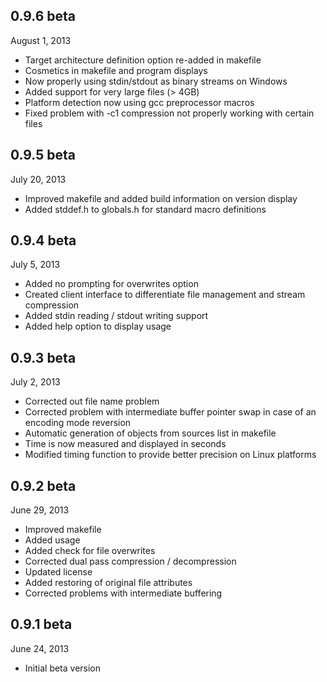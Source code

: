0.9.6 beta
----------
August 1, 2013
* Target architecture definition option re-added in makefile
* Cosmetics in makefile and program displays
* Now properly using stdin/stdout as binary streams on Windows
* Added support for very large files (> 4GB)
* Platform detection now using gcc preprocessor macros
* Fixed problem with -c1 compression not properly working with certain files

0.9.5 beta
----------
July 20, 2013
* Improved makefile and added build information on version display
* Added stddef.h to globals.h for standard macro definitions

0.9.4 beta
----------
July 5, 2013
* Added no prompting for overwrites option
* Created client interface to differentiate file management and stream compression
* Added stdin reading / stdout writing support
* Added help option to display usage

0.9.3 beta
----------
July 2, 2013
* Corrected out file name problem
* Corrected problem with intermediate buffer pointer swap in case of an encoding mode reversion
* Automatic generation of objects from sources list in makefile
* Time is now measured and displayed in seconds
* Modified timing function to provide better precision on Linux platforms

0.9.2 beta
----------
June 29, 2013
* Improved makefile
* Added usage
* Added check for file overwrites
* Corrected dual pass compression / decompression
* Updated license
* Added restoring of original file attributes
* Corrected problems with intermediate buffering

0.9.1 beta
----------
June 24, 2013  
* Initial beta version
